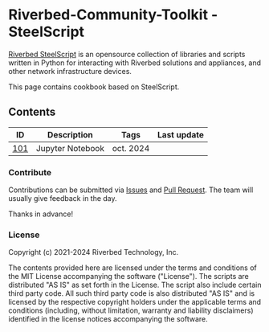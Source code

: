 # Riverbed-Community-Toolkit - SteelScript

[Riverbed SteelScript](https://github.com/riverbed/steelscript) is an opensource collection of libraries and scripts written in Python for interacting with Riverbed solutions and appliances, and other network infrastructure devices. 

This page contains cookbook based on SteelScript.

## Contents

| ID | Description | Tags | Last update |
| --- | --- | --- | --- | 
| [101](101-steelscript-notebook-template/steelscript-notebook-template.ipynb) | Jupyter Notebook | oct. 2024



### Contribute

Contributions can be submitted via  [Issues](https://github.com/riverbed/Riverbed-Community-Toolkit/issues) and [Pull Request](https://github.com/riverbed/Riverbed-Community-Toolkit/pulls). The team will usually give feedback in the day.

Thanks in advance!

### License

Copyright (c) 2021-2024 Riverbed Technology, Inc.

The contents provided here are licensed under the terms and conditions of the MIT License accompanying the software ("License"). The scripts are distributed "AS IS" as set forth in the License. The script also include certain third party code. All such third party code is also distributed "AS IS" and is licensed by the respective copyright holders under the applicable terms and conditions (including, without limitation, warranty and liability disclaimers) identified in the license notices accompanying the software.
